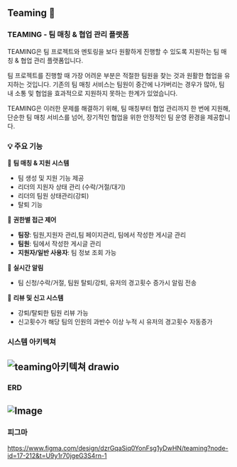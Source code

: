 ## Teaming 🐾
### TEAMING - 팀 매칭 & 협업 관리 플랫폼
TEAMING은 팀 프로젝트와 멘토링을 보다 원활하게 진행할 수 있도록 지원하는 팀 매칭 & 협업 관리 플랫폼입니다.

팀 프로젝트를 진행할 때 가장 어려운 부분은 적절한 팀원을 찾는 것과 원활한 협업을 유지하는 것입니다.
기존의 팀 매칭 서비스는 팀원이 중간에 나가버리는 경우가 많아, 팀 내 소통 및 협업을 효과적으로 지원하지 못하는 한계가 있었습니다.

TEAMING은 이러한 문제를 해결하기 위해, 팀 매칭부터 협업 관리까지 한 번에 지원해, 단순한 팀 매칭 서비스를 넘어, 장기적인 협업을 위한 안정적인 팀 운영 환경을 제공합니다.

### **💡 주요 기능**  

🔹 **팀 매칭 & 지원 시스템**  
- 팀 생성 및 지원 기능 제공  
- 리더의 지원자 상태 관리 (수락/거절/대기)
- 리더의 팀원 상태관리(강퇴)
- 탈퇴 기능

🔹 **권한별 접근 제어**  
- **팀장**: 팀원,지원자 관리,팀 페이지관리, 팀에서 작성한 게시글 관리
- **팀원**: 팀에서 작성한 게시글 관리
- **지원자/일반 사용자**: 팀 정보 조회 가능  

🔹 **실시간 알림**  
- 팀 신청/수락/거절, 팀원 탈퇴/강퇴, 유저의 경고횟수 증가시 알림 전송  

🔹 **리뷰 및 신고 시스템**  
- 강퇴/탈퇴한 팀원 리뷰 가능  
- 신고횟수가 해당 팀의 인원의 과반수 이상 누적 시 유저의 경고횟수 자동증가

### 시스템 아키텍쳐
![teaming아키텍쳐 drawio](https://github.com/user-attachments/assets/320bd474-61e7-4f12-8cae-57cbfa01a396)
---

### ERD
![Image](https://github.com/user-attachments/assets/8920e644-6384-4a79-8c58-7958aa0fabdf)
---

### 피그마
https://www.figma.com/design/dzrGqaSiq0YonFsg1yDwHN/teaming?node-id=17-212&t=U9y1r70jgeG3S4rn-1
